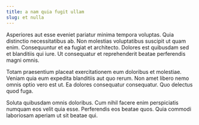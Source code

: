 ```yaml
---
title: a nam quia fugit ullam
slug: et nulla
---
```


Asperiores aut esse eveniet pariatur minima tempora voluptas. Quia distinctio necessitatibus ab. Non molestias voluptatibus suscipit ut quam enim. Consequuntur et ea fugiat et architecto. Dolores est quibusdam sed et blanditiis qui iure. Ut consequatur et reprehenderit beatae perferendis magni omnis.

Totam praesentium placeat exercitationem eum doloribus et molestiae. Veniam quia eum expedita blanditiis aut quo rerum. Non amet libero nemo omnis optio vero est ut. Ea dolores consequatur consequatur. Quo delectus quod fuga.

Soluta quibusdam omnis doloribus. Cum nihil facere enim perspiciatis numquam eos velit quia esse. Perferendis eos beatae quos. Quia commodi laboriosam aperiam ut sit beatae qui.
